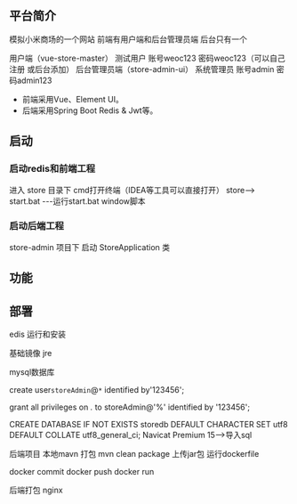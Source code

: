 ## 平台简介

模拟小米商场的一个网站 前端有用户端和后台管理员端 后台只有一个

用户端（vue-store-master）       测试用户 账号weoc123      密码weoc123（可以自己注册 或后台添加）
后台管理员端（store-admin-ui）  系统管理员  账号admin       密码admin123
 
* 前端采用Vue、Element UI。
* 后端采用Spring Boot Redis & Jwt等。

## 启动
### 启动redis和前端工程
进入 store 目录下 cmd打开终端（IDEA等工具可以直接打开）
store—>   
start.bat                             ---运行start.bat  window脚本

### 启动后端工程
store-admin 项目下
启动 StoreApplication 类

## 功能

## 部署
edis 运行和安装

基础镜像 jre

mysql数据库

create user`storeAdmin`@`*` identified by'123456';

grant all privileges on *.* to storeAdmin@'%' identified by '123456';

CREATE DATABASE IF NOT EXISTS storedb DEFAULT CHARACTER SET utf8 DEFAULT COLLATE utf8_general_ci;
Navicat Premium 15-->导入sql

后端项目
本地mavn 打包
mvn clean package 
上传jar包
运行dockerfile

docker commit
docker push
docker run

后端打包
nginx

